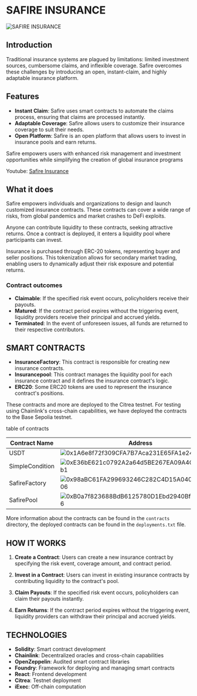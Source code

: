 # SAFIRE INSURANCE
![SAFIRE INSURANCE](https://github.com/user-attachments/assets/89e9ba7b-5306-4f57-a827-5fec46eaba99)

## Introduction
Traditional insurance systems are plagued by limitations: limited investment sources, cumbersome claims, and inflexible coverage. Safire overcomes these challenges by introducing an open, instant-claim, and highly adaptable insurance platform.

## Features
- **Instant Claim**: Safire uses smart contracts to automate the claims process, ensuring that claims are processed instantly.
- **Adaptable Coverage**: Safire allows users to customize their insurance coverage to suit their needs.
- **Open Platform**: Safire is an open platform that allows users to invest in insurance pools and earn returns.

Safire empowers users with enhanced risk management and investment opportunities while simplifying the creation of global insurance programs

Youtube: [Safire Insurance](https://youtu.be/V1vP4lq8aMw)

## What it does
Safire empowers individuals and organizations to design and launch customized insurance contracts. These contracts can cover a wide range of risks, from global pandemics and market crashes to DeFi exploits.

Anyone can contribute liquidity to these contracts, seeking attractive returns. Once a contract is deployed, it enters a liquidity pool where participants can invest.

Insurance is purchased through ERC-20 tokens, representing buyer and seller positions. This tokenization allows for secondary market trading, enabling users to dynamically adjust their risk exposure and potential returns.

### Contract outcomes
  - **Claimable**: If the specified risk event occurs, policyholders receive their payouts.
- **Matured**: If the contract period expires without the triggering event, liquidity providers receive their principal and accrued yields.
- **Terminated**: In the event of unforeseen issues, all funds are returned to their respective contributors.

## SMART CONTRACTS
- **InsuranceFactory**: This contract is responsible for creating new insurance contracts.
- **Insurancepool**: This contract manages the liquidity pool for each insurance contract and it defines the insurance contract's logic.
- **ERC20**: Some ERC20 tokens are used to represent the insurance contract's positions.

These contracts and more are deployed to the Citrea testnet. For testing using Chainlink's cross-chain capabilities, we have deployed the contracts to the Base Sepolia testnet.

table of contracts

| Contract Name | Address |
| --- | --- |
|USDT | ![0x1A6e8f72f309CFA7B7Aca231E65FA1e24D4B8fB0](https://explorer.testnet.citrea.xyz/address/0x1A6e8f72f309CFA7B7Aca231E65FA1e24D4B8fB0) |
|SimpleCondition | ![0xE36bE621c0792A2a64d5BE267EA09A4C266CCeb1](https://explorer.testnet.citrea.xyz/address/0xE36bE621c0792A2a64d5BE267EA09A4C266CCeb1) |
|SafireFactory | ![0x98aBC61FA299693246C282C4D15A0401C239F606](https://explorer.testnet.citrea.xyz/address/0x98aBC61FA299693246C282C4D15A0401C239F606) |
|SafirePool | ![0xB0a7f823688BdB6125780D1Ebd2940Bf32F14FD6](https://explorer.testnet.citrea.xyz/address/0xB0a7f823688BdB6125780D1Ebd2940Bf32F14FD6) |

More information about the contracts can be found in the `contracts` directory, the deployed contracts can be found in the `deployments.txt` file.







## HOW IT WORKS
1. **Create a Contract**: Users can create a new insurance contract by specifying the risk event, coverage amount, and contract period.

2. **Invest in a Contract**: Users can invest in existing insurance contracts by contributing liquidity to the contract's pool.

3. **Claim Payouts**: If the specified risk event occurs, policyholders can claim their payouts instantly.

4. **Earn Returns**: If the contract period expires without the triggering event, liquidity providers can withdraw their principal and accrued yields.

## TECHNOLOGIES
- **Solidity**: Smart contract development
- **Chainlink**: Decentralized oracles and cross-chain capabilities
- **OpenZeppelin**: Audited smart contract libraries
- **Foundry**: Framework for deploying and managing smart contracts
- **React**: Frontend development
- **Citrea**: Testnet deployment
- **iExec**: Off-chain computation



